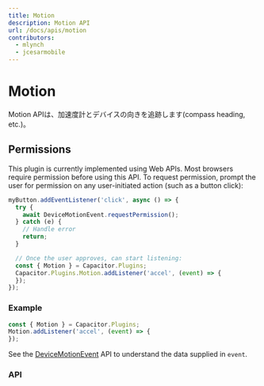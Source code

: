 ```yaml
---
title: Motion
description: Motion API
url: /docs/apis/motion
contributors:
  - mlynch
  - jcesarmobile
---
```


<plugin-platforms platforms="pwa,ios,android"></plugin-platforms>

# Motion

Motion APIは、加速度計とデバイスの向きを追跡します(compass heading, etc.)。

<plugin-api index="true" name="motion"></plugin-api>

## Permissions

This plugin is currently implemented using Web APIs. Most browsers require permission before using this API. To request permission, prompt the user for permission on any user-initiated action (such as a button click):

```typescript
myButton.addEventListener('click', async () => {
  try {
    await DeviceMotionEvent.requestPermission();
  } catch (e) {
    // Handle error
    return;
  }

  // Once the user approves, can start listening:
  const { Motion } = Capacitor.Plugins;
  Capacitor.Plugins.Motion.addListener('accel', (event) => {
  });
});
```

### Example

```typescript
const { Motion } = Capacitor.Plugins;
Motion.addListener('accel', (event) => {
});
```

See the [DeviceMotionEvent](https://developer.mozilla.org/en-US/docs/Web/API/DeviceMotionEvent) API to understand the data supplied in `event`.

### API

<plugin-api name="motion"></plugin-api>
